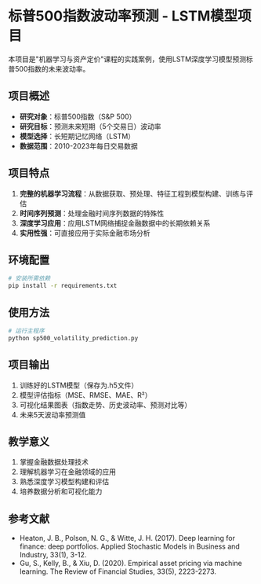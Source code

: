 # 标普500指数波动率预测 - LSTM模型项目

本项目是"机器学习与资产定价"课程的实践案例，使用LSTM深度学习模型预测标普500指数的未来波动率。

## 项目概述

- **研究对象**：标普500指数（S&P 500）
- **研究目标**：预测未来短期（5个交易日）波动率
- **模型选择**：长短期记忆网络（LSTM）
- **数据范围**：2010-2023年每日交易数据

## 项目特点

1. **完整的机器学习流程**：从数据获取、预处理、特征工程到模型构建、训练与评估
2. **时间序列预测**：处理金融时间序列数据的特殊性
3. **深度学习应用**：应用LSTM网络捕捉金融数据中的长期依赖关系
4. **实用性强**：可直接应用于实际金融市场分析

## 环境配置

```bash
# 安装所需依赖
pip install -r requirements.txt
```

## 使用方法

```bash
# 运行主程序
python sp500_volatility_prediction.py
```

## 项目输出

1. 训练好的LSTM模型（保存为.h5文件）
2. 模型评估指标（MSE、RMSE、MAE、R²）
3. 可视化结果图表（指数走势、历史波动率、预测对比等）
4. 未来5天波动率预测值

## 教学意义

1. 掌握金融数据处理技术
2. 理解机器学习在金融领域的应用
3. 熟悉深度学习模型构建和评估
4. 培养数据分析和可视化能力

## 参考文献

- Heaton, J. B., Polson, N. G., & Witte, J. H. (2017). Deep learning for finance: deep portfolios. Applied Stochastic Models in Business and Industry, 33(1), 3-12.
- Gu, S., Kelly, B., & Xiu, D. (2020). Empirical asset pricing via machine learning. The Review of Financial Studies, 33(5), 2223-2273. 